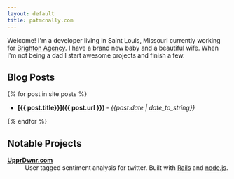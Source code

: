 ```yaml
---
layout: default
title: patmcnally.com
---      
```

Welcome! I'm a developer living in Saint Louis, Missouri currently
working for [Brighton Agency](http://www.brightonagency.com). I
have a brand new baby and a beautiful wife. When I'm not being a
dad I start awesome projects and finish a few.

## Blog Posts ##
{% for post in site.posts %}
 
 * __[{{ post.title}}]({{ post.url }})__ - _{{post.date | date_to_string}}_

{% endfor %}

## Notable Projects ##

<dl>
<dt><strong><a href="http://upprdwnr.com"> UpprDwnr.com </a></strong></dt>
<dd> 
 User tagged sentiment analysis for twitter. 
 Built with <a href="http://rubyonrails.org/">Rails</a>
 and <a href="http://nodejs.org/">node.js</a>.
</dd>
</dl>
 
